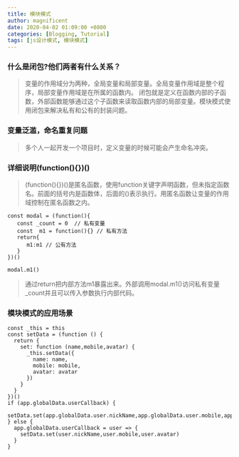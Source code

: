 ```yaml
---
title: 模块模式
author: magnificent
date: 2020-04-02 01:09:00 +0800
categories: [Blogging, Tutorial]
tags: [js设计模式, 模块模式]
---
```


### 什么是闭包?他们两者有什么关系？

> 变量的作用域分为两种，全局变量和局部变量。全局变量作用域是整个程序，局部变量作用域是在所属的函数内。 闭包就是定义在函数内部的子函数，外部函数能够通过这个子函数来读取函数内部的局部变量。模块模式使用闭包来解决私有和公有的封装问题。

### 变量泛滥，命名重复问题

>多个人一起开发一个项目时，定义变量的时候可能会产生命名冲突。

### 详细说明(function(){})()

>(function(){})()是匿名函数，使用function关键字声明函数，但未指定函数名。前面的括号内是函数体，后面的()表示执行。用匿名函数让变量的作用域控制在匿名函数之内。

```shell
const modal = (function(){
   const _count = 0  // 私有变量
   const  m1 = function(){} // 私有方法
   return{
      m1:m1 // 公有方法
   }
})()

modal.m1()
```

>通过return把内部方法m1暴露出来。外部调用modal.m1()访问私有变量_count并且可以传入参数执行内部代码。

### 模块模式的应用场景

```shell
const _this = this
const setData = (function () {
  return {
    set: function (name,mobile,avatar) {
      _this.setData({
        name: name,
        mobile: mobile,
        avatar: avatar
      })
    }
  }
})()
if (app.globalData.userCallback) {
  setData.set(app.globalData.user.nickName,app.globalData.user.mobile,app.globalData.user.avatar)
} else {
  app.globalData.userCallback = user => {
    setData.set(user.nickName,user.mobile,user.avatar)
  }
}
```
